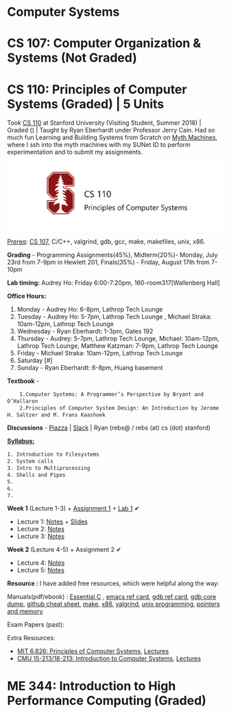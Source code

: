 # Computer Systems

# CS 107: Computer Organization & Systems (Not Graded)


# CS 110: Principles of Computer Systems (Graded) | 5 Units

Took [CS 110](https://web.stanford.edu/class/cs110/summer-2018/) at Stanford University (Visiting Student, Summer 2018) | Graded () | Taught by Ryan Eberhardt under Professor Jerry Cain. Had so much fun Learning and Building Systems from Scratch on [Myth Machines](https://cs.stanford.edu/computing-guide/overview), where I ssh into the myth machines with my SUNet ID to perform experimentation and to submit my assignments.
<img src="https://github.com/SKKSaikia/SystemsArchHPC/blob/master/res/cs110.png">

[Prereq](https://web.stanford.edu/class/cs110/summer-2018/handouts/course-information/): [CS 107](https://web.stanford.edu/class/cs107/resources.html), C/C++, valgrind, gdb, gcc, make, makefiles, unix, x86.

<b>Grading</b> - Programming Assignments(45%), Midterm(20%)- Monday, July 23rd from 7-9pm in Hewlett 201, Finals(35%) - Friday, August 17th from 7-10pm

<b>Lab timing:</b> Audrey Ho: Friday 6:00-7:20pm, 160-room317[Wallenberg Hall]

<b>Office Hours:</b>

1. Monday - Audrey Ho: 6-8pm, Lathrop Tech Lounge
2. Tuesday - Audrey Ho: 5-7pm, Lathrop Tech Lounge , Michael Straka: 10am-12pm, Lathrop Tech Lounge
3. Wednesday - Ryan Eberhardt: 1-3pm, Gates 192
4. Thursday - Audrey: 5-7pm, Lathrop Tech Lounge,  Michael: 10am-12pm, Lathrop Tech Lounge, Matthew Katzman: 7-9pm, Lathrop Tech Lounge
5. Friday -  Michael Straka: 10am-12pm, Lathrop Tech Lounge
6. Saturday [#]
7. Sunday - Ryan Eberhardt: 6-8pm, Huang basement


<b>Textbook</b> - 

        1.Computer Systems: A Programmer’s Perspective by Bryant and O’Hallaron
        2.Principles of Computer System Design: An Introduction by Jerome H. Saltzer and M. Frans Kaashoek

<b>Discussions</b> - [Piazza](https://piazza.com/stanford/summer2018/cs110) | [Slack](https://cs110.slack.com/messages/CBCBHCF8X/details/) | Ryan (rebs@ / rebs (at) cs (dot) stanford)

<b>[Syllabus:](https://github.com/SKKSaikia/SystemsArchHPC/blob/master/manuals/ME344%20Summer%202018%20Syllabus.pdf)</b>

    1. Introduction to Filesystems
    2. System calls
    3. Intro to Multiprocessing
    4. Shells and Pipes
    5.
    6.
    7.
    
<b>Week 1</b> (Lecture 1-3) + [Assignment 1](https://web.stanford.edu/class/cs110/summer-2018/assignments/assign1-filesystems/) + [Lab 1](https://web.stanford.edu/class/cs110/summer-2018/labs/lab-1/) ✔

- Lecture 1: [Notes](https://web.stanford.edu/class/cs110/summer-2018/lecture-notes/lecture-1/) + [Slides](https://web.stanford.edu/class/cs110/summer-2018/slides/lecture-1.pdf) 
- Lecture 2: [Notes](https://web.stanford.edu/class/cs110/summer-2018/lecture-notes/lecture-2/)
- Lecture 3: [Notes](https://web.stanford.edu/class/cs110/summer-2018/lecture-notes/lecture-3/)

<b>Week 2</b> (Lecture 4-5) + Assignment 2 ✔

- Lecture 4: [Notes](https://web.stanford.edu/class/cs110/summer-2018/lecture-notes/lecture-4/)
- Lecture 5: [Notes](#)


<b> Resource : </b> I have added free resources, which were helpful along the way:

Manuals(pdf/ebook) : [Essential C](https://github.com/SKKSaikia/SystemsArchHPC/blob/master/manuals/EssentialC.pdf) , [emacs ref card](https://github.com/SKKSaikia/SystemsArchHPC/blob/master/manuals/emacs_refcard.pdf), [gdb ref card](https://github.com/SKKSaikia/SystemsArchHPC/blob/master/manuals/gdb_refcard.pdf), [gdb core dump](https://github.com/SKKSaikia/SystemsArchHPC/blob/master/manuals/emacs_refcard.pdf), [github cheat sheet](https://github.com/SKKSaikia/SystemsArchHPC/blob/master/manuals/github-git-cheat-sheet.pdf), [make](https://github.com/SKKSaikia/SystemsArchHPC/blob/master/manuals/make.pdf), [x86](https://github.com/SKKSaikia/SystemsArchHPC/blob/master/manuals/onepage_x86-64.pdf), [valgrind](https://github.com/SKKSaikia/SystemsArchHPC/blob/master/manuals/valgrind_manual.pdf), [unix programming](https://github.com/SKKSaikia/SystemsArchHPC/blob/master/manuals/UnixProgrammingTools.pdf), [pointers and memory](https://github.com/SKKSaikia/SystemsArchHPC/blob/master/manuals/PointersAndMemory.pdf)

Exam Papers (past):

Extra Resources:
- [MIT 6.826: Principles of Computer Systems](https://ocw.mit.edu/courses/electrical-engineering-and-computer-science/6-826-principles-of-computer-systems-spring-2002/), [Lectures](https://www.youtube.com/watch?v=GqmQg-cszw4&list=PLUl4u3cNGP62K2DjQLRxDNRi0z2IRWnNh)
- [CMU 15-213/18-213: Introduction to Computer Systems](http://www.cs.cmu.edu/~./213/), [Lectures](https://www.youtube.com/watch?v=tamj4B7OALc&list=PLpIxOj-HnDsPZIJYO4U9f-xRI8bBadaso)
# ME 344: Introduction to High Performance Computing (Graded)

